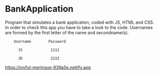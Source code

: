# BankApplication
Program that simulates a bank application, coded with JS, HTML and CSS.
In order to check this app you have to take a look to the code. Usernames are formed by the first letter of the name and secondname(s).

        Username        Password
        
          JS             1111

          JD             2222

     
https://joyful-meringue-939a5e.netlify.app
